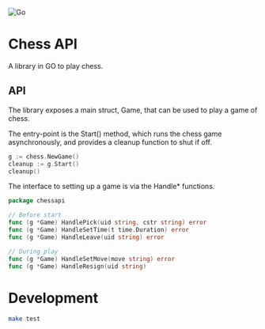 ![Go](https://github.com/fishstamp82/chessapi/workflows/Go/badge.svg?branch=master)

# Chess API
A library in GO to play chess.

## API

The library exposes a main struct, Game, that can be used to play a game of chess.

The entry-point is the Start() method, which runs the chess game
asynchronously, and provides a cleanup function to shut if off.

```go
g := chess.NewGame()
cleanup := g.Start()
cleanup()
```

The interface to setting up a game is via the Handle* functions.

```go
package chessapi

// Before start
func (g *Game) HandlePick(uid string, cstr string) error
func (g *Game) HandleSetTime(t time.Duration) error
func (g *Game) HandleLeave(uid string) error

// During play
func (g *Game) HandleSetMove(move string) error
func (g *Game) HandleResign(uid string)
```

# Development

```sh
make test
```